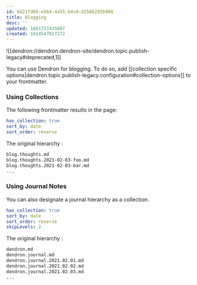 ```yaml
---
id: 6d21fd60-e564-4a55-b4c0-d2586293b908
title: Blogging
desc: ''
updated: 1661757435007
created: 1614547017272
---
```


![[dendron://dendron.dendron-site/dendron.topic.publish-legacy#deprecated,1]]

You can use Dendron for blogging. To do so, add [[collection specific options|dendron.topic.publish-legacy.configuration#collection-options]] to your frontmatter. 


### Using Collections

The following frontmatter results in the page:

```yml
has_collection: true
sort_by: date
sort_order: reverse
```

The original hierarchy :

```sh
blog.thoughts.md
blog.thoughts.2021-02-03-foo.md
blog.thoughts.2021-02-03-bar.md
...
```

### Using Journal Notes
You can also designate a journal hierarchy as a collection. 

```yml
has_collection: true
sort_by: date
sort_order: reverse
skipLevels: 2
```

The original hierarchy :

```sh
dendron.md
dendron.journal.md
dendron.journal.2021.02.01.md
dendron.journal.2021.02.02.md
dendron.journal.2021.02.03.md
...
```

